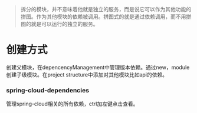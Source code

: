 >拆分的模块，并不意味着他就是独立的服务，而是说它可以作为其他功能的拼图。作为其他模块的依赖被调用。拼图式的就是通过依赖调用，而不用拼图的就是可以运行的独立的服务。

# 创建方式

创建父模块，在depencencyManagement中管理版本依赖。通过new，module创建子级模块。在project structure中添加对其他模块比如api的依赖。

### spring-cloud-dependencies

管理spring-cloud相关的所有依赖，ctrl加左键点击查看。

